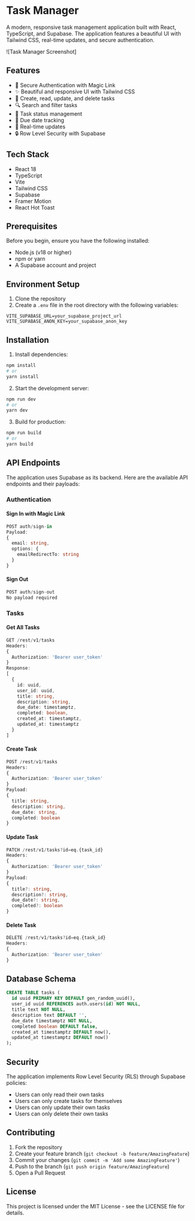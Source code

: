 # Task Manager

A modern, responsive task management application built with React, TypeScript, and Supabase. The application features a beautiful UI with Tailwind CSS, real-time updates, and secure authentication.

![Task Manager Screenshot]

## Features

- 🔐 Secure Authentication with Magic Link
- ✨ Beautiful and responsive UI with Tailwind CSS
- 📝 Create, read, update, and delete tasks
- 🔍 Search and filter tasks
- 🎯 Task status management
- 📅 Due date tracking
- 🚀 Real-time updates
- 🔒 Row Level Security with Supabase

## Tech Stack

- React 18
- TypeScript
- Vite
- Tailwind CSS
- Supabase
- Framer Motion
- React Hot Toast

## Prerequisites

Before you begin, ensure you have the following installed:
- Node.js (v18 or higher)
- npm or yarn
- A Supabase account and project

## Environment Setup

1. Clone the repository
2. Create a `.env` file in the root directory with the following variables:

```env
VITE_SUPABASE_URL=your_supabase_project_url
VITE_SUPABASE_ANON_KEY=your_supabase_anon_key
```

## Installation

1. Install dependencies:
```bash
npm install
# or
yarn install
```

2. Start the development server:
```bash
npm run dev
# or
yarn dev
```

3. Build for production:
```bash
npm run build
# or
yarn build
```

## API Endpoints

The application uses Supabase as its backend. Here are the available API endpoints and their payloads:

### Authentication

#### Sign In with Magic Link
```typescript
POST auth/sign-in
Payload:
{
  email: string,
  options: {
    emailRedirectTo: string
  }
}
```

#### Sign Out
```typescript
POST auth/sign-out
No payload required
```

### Tasks

#### Get All Tasks
```typescript
GET /rest/v1/tasks
Headers:
{
  Authorization: 'Bearer user_token'
}
Response:
[
  {
    id: uuid,
    user_id: uuid,
    title: string,
    description: string,
    due_date: timestamptz,
    completed: boolean,
    created_at: timestamptz,
    updated_at: timestamptz
  }
]
```

#### Create Task
```typescript
POST /rest/v1/tasks
Headers:
{
  Authorization: 'Bearer user_token'
}
Payload:
{
  title: string,
  description: string,
  due_date: string,
  completed: boolean
}
```

#### Update Task
```typescript
PATCH /rest/v1/tasks?id=eq.{task_id}
Headers:
{
  Authorization: 'Bearer user_token'
}
Payload:
{
  title?: string,
  description?: string,
  due_date?: string,
  completed?: boolean
}
```

#### Delete Task
```typescript
DELETE /rest/v1/tasks?id=eq.{task_id}
Headers:
{
  Authorization: 'Bearer user_token'
}
```

## Database Schema

```sql
CREATE TABLE tasks (
  id uuid PRIMARY KEY DEFAULT gen_random_uuid(),
  user_id uuid REFERENCES auth.users(id) NOT NULL,
  title text NOT NULL,
  description text DEFAULT '',
  due_date timestamptz NOT NULL,
  completed boolean DEFAULT false,
  created_at timestamptz DEFAULT now(),
  updated_at timestamptz DEFAULT now()
);
```

## Security

The application implements Row Level Security (RLS) through Supabase policies:

- Users can only read their own tasks
- Users can only create tasks for themselves
- Users can only update their own tasks
- Users can only delete their own tasks

## Contributing

1. Fork the repository
2. Create your feature branch (`git checkout -b feature/AmazingFeature`)
3. Commit your changes (`git commit -m 'Add some AmazingFeature'`)
4. Push to the branch (`git push origin feature/AmazingFeature`)
5. Open a Pull Request

## License

This project is licensed under the MIT License - see the LICENSE file for details. 